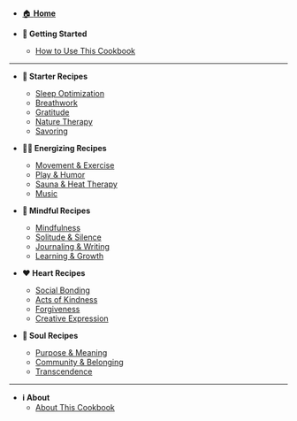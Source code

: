 <!-- _sidebar.md -->

* [🏠 **Home**](/)

* **🚀 Getting Started**
  * [How to Use This Cookbook](getting-started/how-to-use.md)

---

* **🥗 Starter Recipes**
  * [Sleep Optimization](starter/sleep-optimization.md)
  * [Breathwork](starter/breathwork.md)
  * [Gratitude](starter/gratitude.md)
  * [Nature Therapy](starter/nature-therapy.md)
  * [Savoring](starter/savoring.md)

* **🏃‍♀️ Energizing Recipes**
  * [Movement & Exercise](energizing/movement-exercise.md)
  * [Play & Humor](energizing/play-humor.md)
  * [Sauna & Heat Therapy](energizing/sauna-heat-therapy.md)  
  * [Music](energizing/music.md)

* **🧠 Mindful Recipes**
  * [Mindfulness](mindful/mindfulness.md)
  * [Solitude & Silence](mindful/solitude-silence.md)
  * [Journaling & Writing](mindful/journaling-writing.md)
  * [Learning & Growth](mindful/learning-growth.md)

* **❤️ Heart Recipes**
  * [Social Bonding](heart/social-bonding.md)
  * [Acts of Kindness](heart/acts-of-kindness.md)
  * [Forgiveness](heart/forgiveness.md)
  * [Creative Expression](heart/creative-expression.md)

* **🌟 Soul Recipes**
  * [Purpose & Meaning](soul/purpose-meaning.md)
  * [Community & Belonging](soul/community-belonging.md)
  * [Transcendence](soul/transcendence.md)

---

* **ℹ️ About**
  * [About This Cookbook](about/about.md)
